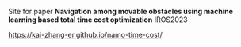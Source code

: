 Site for paper **Navigation among movable obstacles using machine learning based total time cost optimization** IROS2023

https://kai-zhang-er.github.io/namo-time-cost/
